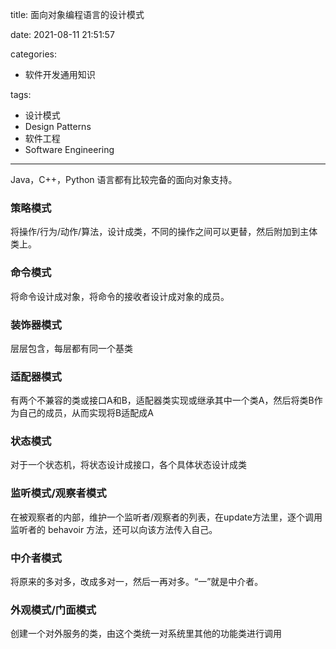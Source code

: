 title: 面向对象编程语言的设计模式

date: 2021-08-11 21:51:57

categories:

- 软件开发通用知识

tags:

- 设计模式
- Design Patterns
- 软件工程
- Software Engineering

---

Java，C++，Python 语言都有比较完备的面向对象支持。

### 策略模式

将操作/行为/动作/算法，设计成类，不同的操作之间可以更替，然后附加到主体类上。

<!-- more -->

### 命令模式

将命令设计成对象，将命令的接收者设计成对象的成员。

### 装饰器模式

层层包含，每层都有同一个基类

### 适配器模式

有两个不兼容的类或接口A和B，适配器类实现或继承其中一个类A，然后将类B作为自己的成员，从而实现将B适配成A

### 状态模式

对于一个状态机，将状态设计成接口，各个具体状态设计成类

### 监听模式/观察者模式

在被观察者的内部，维护一个监听者/观察者的列表，在update方法里，逐个调用监听者的 behavoir 方法，还可以向该方法传入自己。

### 中介者模式

将原来的多对多，改成多对一，然后一再对多。“一”就是中介者。

### 外观模式/门面模式

创建一个对外服务的类，由这个类统一对系统里其他的功能类进行调用
